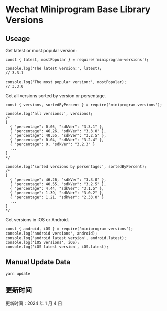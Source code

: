 
# Wechat Miniprogram Base Library Versions

## Useage

Get latest or most popular version:

```;
const { latest, mostPopular } = require('miniprogram-versions');

console.log('The latest version:', latest);
// 3.3.1

console.log('The most popular version:', mostPopular);
// 3.3.0

```

Get all versions sorted by version or persentage.

```
const { versions, sortedByPercent } = require('miniprogram-versions');

console.log('all versions:', versions);
/*
[
  { "percentage": 0.05, "sdkVer": "3.3.1" },
  { "percentage": 46.26, "sdkVer": "3.3.0" },
  { "percentage": 40.55, "sdkVer": "3.2.5" },
  { "percentage": 0.04, "sdkVer": "3.2.4" },
  { "percentage": 0, "sdkVer": "3.2.3" }
  ...
]
*/

console.log('sorted versions by persentage:', sortedByPercent);
/*
[
  { "percentage": 46.26, "sdkVer": "3.3.0" },
  { "percentage": 40.55, "sdkVer": "3.2.5" },
  { "percentage": 4.44, "sdkVer": "3.1.5" },
  { "percentage": 1.39, "sdkVer": "3.0.2" },
  { "percentage": 1.21, "sdkVer": "2.33.0" }
  ...
]
*/
```

Get versions in iOS or Android.

```
const { android, iOS } = require('miniprogram-versions');
console.log('android versions', android);
console.log('android latest version', android.latest);
console.log('iOS versions', iOS);
console.log('iOS latest version', iOS.latest);
```

## Manual Update Data

```
yarn update
```

## 更新时间

更新时间：2024 年 1 月 4 日
